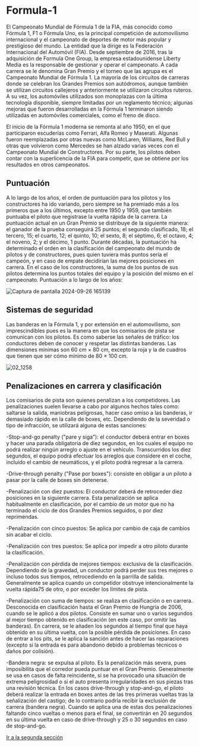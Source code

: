 # Formula-1

El Campeonato Mundial de Fórmula 1 de la FIA, más conocido como Fórmula 1, F1 o Fórmula Uno, es la principal competición de automovilismo internacional y el campeonato de deportes de motor más popular y prestigioso del mundo. La entidad que la dirige es la Federación Internacional del Automóvil (FIA). Desde septiembre de 2016, tras la adquisición de Formula One Group, la empresa estadounidense Liberty Media es la responsable de gestionar y operar el campeonato.
A cada carrera se le denomina Gran Premio y el torneo que las agrupa es el Campeonato Mundial de Fórmula 1. La mayoría de los circuitos de carreras donde se celebran los Grandes Premios son autódromos, aunque también se utilizan circuitos callejeros y anteriormente se utilizaron circuitos ruteros. A su vez, los automóviles utilizados son monoplazas con la última tecnología disponible, siempre limitadas por un reglamento técnico; algunas mejoras que fueron desarrolladas en la Fórmula 1 terminaron siendo utilizadas en automóviles comerciales, como el freno de disco.

El inicio de la Fórmula 1 moderna se remonta al año 1950, en el que participaron escuderías como Ferrari, Alfa Romeo y Maserati. Algunas fueron reemplazadas por otras nuevas como McLaren, Williams, Red Bull y otras que volvieron como Mercedes se han alzado varias veces con el Campeonato Mundial de Constructores. Por su parte, los pilotos deben contar con la superlicencia de la FIA para competir, que se obtiene por los resultados en otros campeonatos.


## Puntuación
A lo largo de los años, el orden de puntuación para los pilotos y los constructores ha ido variando, pero siempre se ha premiado más a los primeros que a los últimos, excepto entre 1950 y 1959, que también puntuaba el piloto que registrase la vuelta rápida de la carrera.
La puntuación actual en un Gran Premio se distribuye de la siguiente manera: el ganador de la prueba conseguirá 25 puntos; el segundo clasificado, 18; el tercero, 15; el cuarto, 12; el quinto, 10; el sexto, 8; el séptimo, 6; el octavo, 4; el noveno, 2; y el décimo, 1 punto. Durante décadas, la puntuación ha determinado el orden en la clasificación del campeonato del mundo de pilotos y de constructores, pues quien tuviera más puntos sería el campeón, y en caso de empate decidirían las mejores posiciones en carrera. En el caso de los constructores, la suma de los puntos de sus pilotos determina los puntos totales del equipo y la posición del mismo en el campeonato.
Puntuación a lo largo de los años:

![Captura de pantalla 2024-09-26 165139](https://github.com/user-attachments/assets/5fd5d31a-69c1-4fb6-8e74-36d71ac789e4)



## Sistemas de seguridad
Las banderas en la Fórmula 1, y por extensión en el automovilismo, son imprescindibles pues es la manera en que los comisarios de pista se comunican con los pilotos. Es como saberse las señales de tráfico: los conductores deben de conocer y respetar las distintas banderas. Las dimensiones mínimas son 60 cm × 80 cm, excepto la roja y la de cuadros que tienen que ser cómo mínimo de 80 × 100 cm.

![02_1258](https://github.com/user-attachments/assets/eddfa174-ccd2-498b-b77e-9d62b205f5eb)


## Penalizaciones en carrera y clasificación

Los comisarios de pista son quienes penalizan a los competidores. Las penalizaciones suelen llevarse a cabo por algunos hechos tales como: saltarse la salida, maniobras peligrosas, hacer caso omiso a las banderas, ir demasiado rápido en la calle de boxes, etc. Dependiendo de la severidad o tipo de infracción, se utilizará alguna de estas sanciones:

-Stop-and-go penalty ("pare y siga"): el conductor deberá entrar en boxes y hacer una parada obligatoria de diez segundos, en los cuales el equipo no podrá realizar ningún arreglo o ajuste en el vehículo. Transcurridos los diez segundos, el equipo podrá efectuar los arreglos que considere en el coche, incluido el cambio de neumáticos, y el piloto podrá regresar a la carrera.

-Drive-through penalty ("Pase por boxes"): consiste en obligar a un piloto a pasar por la calle de boxes sin detenerse.

-Penalización con diez puestos: El conductor deberá de retroceder diez posiciones en la siguiente carrera. Esta penalización se aplica habitualmente en clasificación, por el cambio de un motor que no ha terminado el ciclo de dos Grandes Premios seguidos, o por diez reprimendas.

-Penalización con cinco puestos: Se aplica por cambio de caja de cambios sin acabar el ciclo.

-Penalización con tres puestos: Se aplica por impedir a otro piloto durante la clasificación.

-Penalización con pérdida de mejores tiempos: exclusiva de la clasificación. Dependiendo de la gravedad, un conductor podrá perder sus tres mejores o incluso todos sus tiempos, retrocediendo en la parrilla de salida. Generalmente se aplica cuando un competidor obstruye intencionalmente la vuelta rápida75​ de otro, o por exceder los límites de pista.

-Penalización con suma de tiempos: se realiza en clasificación o en carrera. Desconocida en clasificación hasta el Gran Premio de Hungría de 2006, cuando se le aplicó a dos pilotos. Consiste en sumar uno o varios segundos al mejor tiempo obtenido en clasificación (en este caso, por omitir las banderas). En carrera, se le añaden los segundos al tiempo final que haya obtenido en su última vuelta, con la posible pérdida de posiciones. En caso de entrar a los pits, se le aplica la sanción antes de hacer las reparaciones (excepto si la entrada es para abandono debido a problemas técnicos o daños por colisión).

-Bandera negra: se expulsa al piloto. Es la penalización más severa, pues imposibilita que el corredor pueda puntuar en el Gran Premio. Generalmente se usa en casos de falta reincidente, si se ha provocado una situación de extrema peligrosidad o si el auto presenta irregularidades en sus piezas tras una revisión técnica.
En los casos drive-through y stop-and-go, el piloto deberá realizar la entrada en boxes antes de las tres primeras vueltas tras la señalización del castigo; de lo contrario podría recibir la exclusión de carrera (bandera negra). Cuando se aplica una de estas dos penalizaciones faltando cinco vueltas o menos para el final, se convertirán en 20 segundos en su última vuelta en caso de drive-through y 25 o 30 segundos en caso de stop-and-go.


<a href="Standing.md">Ir a la segunda sección</a>












